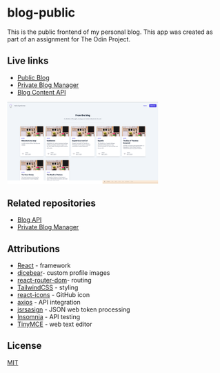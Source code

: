 # blog-public

This is the public frontend of my personal blog. This app was created as part of an assignment for The Odin Project.

## Live links

- [Public Blog](https://jasonblogpublic.herokuapp.com/articles)
- [Private Blog Manager](https://secret-springs-08504.herokuapp.com/signin)
- [Blog Content API](https://vast-beyond-74815.herokuapp.com/articles)

<p style="align:center;">
  <img src="./src/readme_images/home.png" width="350" title="hover text">
</p>

## Related repositories

- [Blog API](https://github.com/Atlas-1510/blog-api)
- [Private Blog Manager](https://github.com/Atlas-1510/blog-cms)

## Attributions

- [React](https://reactjs.org/) - framework
- [dicebear](https://avatars.dicebear.com)- custom profile images
- [react-router-dom](https://v5.reactrouter.com/web/guides/quick-start)- routing
- [TailwindCSS](https://tailwindcss.com) - styling
- [react-icons](https://react-icons.github.io/react-icons/) - GitHub icon
- [axios](https://axios-http.com) - API integration
- [jsrsasign](https://www.npmjs.com/package/jsrsasign) - JSON web token processing
- [Insomnia](https://insomnia.rest) - API testing
- [TinyMCE](https://www.tiny.cloud) - web text editor

## License

[MIT](https://choosealicense.com/licenses/mit/)
